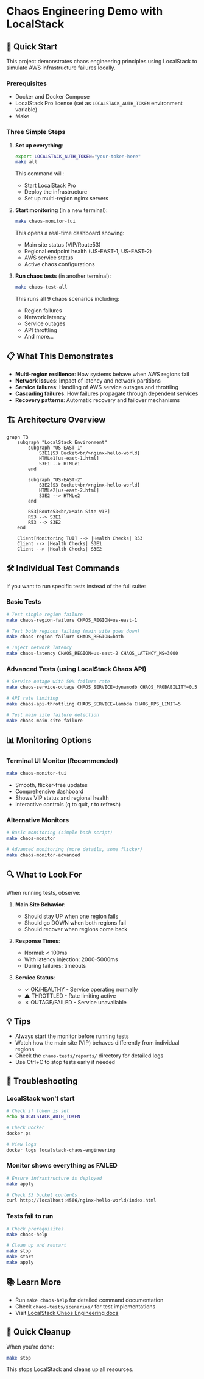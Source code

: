 # Chaos Engineering Demo with LocalStack

## 🚀 Quick Start

This project demonstrates chaos engineering principles using LocalStack to simulate AWS infrastructure failures locally.

### Prerequisites
- Docker and Docker Compose
- LocalStack Pro license (set as `LOCALSTACK_AUTH_TOKEN` environment variable)
- Make

### Three Simple Steps

1. **Set up everything**:
   ```bash
   export LOCALSTACK_AUTH_TOKEN="your-token-here"
   make all
   ```
   This command will:
   - Start LocalStack Pro
   - Deploy the infrastructure
   - Set up multi-region nginx servers

2. **Start monitoring** (in a new terminal):
   ```bash
   make chaos-monitor-tui
   ```
   This opens a real-time dashboard showing:
   - Main site status (VIP/Route53)
   - Regional endpoint health (US-EAST-1, US-EAST-2)
   - AWS service status
   - Active chaos configurations

3. **Run chaos tests** (in another terminal):
   ```bash
   make chaos-test-all
   ```
   This runs all 9 chaos scenarios including:
   - Region failures
   - Network latency
   - Service outages
   - API throttling
   - And more...

## 📋 What This Demonstrates

- **Multi-region resilience**: How systems behave when AWS regions fail
- **Network issues**: Impact of latency and network partitions
- **Service failures**: Handling of AWS service outages and throttling
- **Cascading failures**: How failures propagate through dependent services
- **Recovery patterns**: Automatic recovery and failover mechanisms

## 🏗️ Architecture Overview

```mermaid
graph TB
    subgraph "LocalStack Environment"
        subgraph "US-EAST-1"
            S3E1[S3 Bucket<br/>nginx-hello-world]
            HTMLe1[us-east-1.html]
            S3E1 --> HTMLe1
        end
        
        subgraph "US-EAST-2"
            S3E2[S3 Bucket<br/>nginx-hello-world]
            HTMLe2[us-east-2.html]
            S3E2 --> HTMLe2
        end
        
        R53[Route53<br/>Main Site VIP]
        R53 --> S3E1
        R53 --> S3E2
    end
    
    Client[Monitoring TUI] --> |Health Checks| R53
    Client --> |Health Checks| S3E1
    Client --> |Health Checks| S3E2
```

## 🛠️ Individual Test Commands

If you want to run specific tests instead of the full suite:

### Basic Tests
```bash
# Test single region failure
make chaos-region-failure CHAOS_REGION=us-east-1

# Test both regions failing (main site goes down)
make chaos-region-failure CHAOS_REGION=both

# Inject network latency
make chaos-latency CHAOS_REGION=us-east-2 CHAOS_LATENCY_MS=3000
```

### Advanced Tests (using LocalStack Chaos API)
```bash
# Service outage with 50% failure rate
make chaos-service-outage CHAOS_SERVICE=dynamodb CHAOS_PROBABILITY=0.5

# API rate limiting
make chaos-api-throttling CHAOS_SERVICE=lambda CHAOS_RPS_LIMIT=5

# Test main site failure detection
make chaos-main-site-failure
```

## 📊 Monitoring Options

### Terminal UI Monitor (Recommended)
```bash
make chaos-monitor-tui
```
- Smooth, flicker-free updates
- Comprehensive dashboard
- Shows VIP status and regional health
- Interactive controls (q to quit, r to refresh)

### Alternative Monitors
```bash
# Basic monitoring (simple bash script)
make chaos-monitor

# Advanced monitoring (more details, some flicker)
make chaos-monitor-advanced
```

## 🔍 What to Look For

When running tests, observe:

1. **Main Site Behavior**:
   - Should stay UP when one region fails
   - Should go DOWN when both regions fail
   - Should recover when regions come back

2. **Response Times**:
   - Normal: < 100ms
   - With latency injection: 2000-5000ms
   - During failures: timeouts

3. **Service Status**:
   - ✓ OK/HEALTHY - Service operating normally
   - ⚠ THROTTLED - Rate limiting active
   - ✗ OUTAGE/FAILED - Service unavailable

## 💡 Tips

- Always start the monitor before running tests
- Watch how the main site (VIP) behaves differently from individual regions
- Check the `chaos-tests/reports/` directory for detailed logs
- Use Ctrl+C to stop tests early if needed

## 🐛 Troubleshooting

### LocalStack won't start
```bash
# Check if token is set
echo $LOCALSTACK_AUTH_TOKEN

# Check Docker
docker ps

# View logs
docker logs localstack-chaos-engineering
```

### Monitor shows everything as FAILED
```bash
# Ensure infrastructure is deployed
make apply

# Check S3 bucket contents
curl http://localhost:4566/nginx-hello-world/index.html
```

### Tests fail to run
```bash
# Check prerequisites
make chaos-help

# Clean up and restart
make stop
make start
make apply
```

## 📚 Learn More

- Run `make chaos-help` for detailed command documentation
- Check `chaos-tests/scenarios/` for test implementations
- Visit [LocalStack Chaos Engineering docs](https://docs.localstack.cloud/user-guide/chaos-engineering/)

## 🤝 Quick Cleanup

When you're done:
```bash
make stop
```

This stops LocalStack and cleans up all resources.